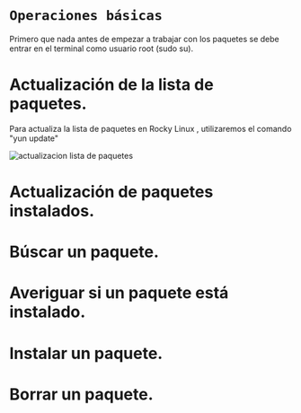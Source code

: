 # `Operaciones básicas`

Primero que nada antes de empezar a trabajar con los paquetes se debe entrar en el terminal como usuario root (sudo su).

# Actualización de la lista de paquetes.

Para actualiza la lista de paquetes en Rocky Linux , utilizaremos el comando "yun update"

![actualizacion lista de paquetes](https://user-images.githubusercontent.com/45163813/217208764-22c6670c-5ab8-4333-bddd-2d7ff09aaf21.PNG)

# Actualización de paquetes instalados.

# Búscar un paquete.

# Averiguar si un paquete está instalado.

# Instalar un paquete.

# Borrar un paquete.
